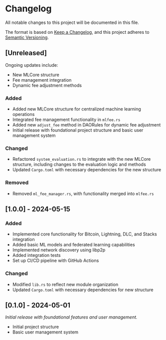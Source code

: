 # Changelog

All notable changes to this project will be documented in this file.

The format is based on [Keep a Changelog](https://keepachangelog.com/en/1.0.0/),
and this project adheres to [Semantic Versioning](https://semver.org/spec/v2.0.0.html).

## [Unreleased]

Ongoing updates include:

- New MLCore structure
- Fee management integration
- Dynamic fee adjustment methods

### Added

- Added new MLCore structure for centralized machine learning operations
- Integrated fee management functionality in `mlfee.rs`
- Added new `adjust_fee` method in DAORules for dynamic fee adjustment
- Initial release with foundational project structure and basic user management system

### Changed

- Refactored `system_evaluation.rs` to integrate with the new MLCore structure, including changes to the evaluation logic and methods
- Updated `Cargo.toml` with necessary dependencies for the new structure

### Removed

- Removed `ml_fee_manager.rs`, with functionality merged into `mlfee.rs`

## [1.0.0] - 2024-05-15

### Added

- Implemented core functionality for Bitcoin, Lightning, DLC, and Stacks integration
- Added basic ML models and federated learning capabilities
- Implemented network discovery using libp2p
- Added integration tests
- Set up CI/CD pipeline with GitHub Actions

### Changed

- Modified `lib.rs` to reflect new module organization
- Updated `Cargo.toml` with necessary dependencies for new structure

## [0.1.0] - 2024-05-01

*Initial release with foundational features and user management.*

- Initial project structure
- Basic user management system
